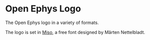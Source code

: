 Open Ephys Logo
================

The Open Ephys logo in a variety of formats.

The logo is set in [Miso](http://www.fontsquirrel.com/fonts/Miso), 
a free font designed by Mǎrten Nettelbladt.
